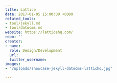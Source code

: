 ```yaml
---
title: Lattice
date: 2017-01-05 15:00:00 +0000
related_tools:
- tool/jekyll.md
- tool/datocms.md
website: https://latticehq.com/
repo: ''
creator:
- name: 
  role: Design/Development
  url: 
  twitter_username: 
images:
- "/uploads/showcase-jekyll-datocms-lattichq.jpg"

---
```

